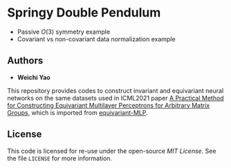 # Springy Double Pendulum
- Passive *O*(3) symmetry example
- Covariant vs non-covariant data normalization example  

## Authors
- **Weichi Yao**

This repository provides codes to construct invariant and equivariant neural networks on the same datasets used in ICML2021 paper [A Practical Method for Constructing Equivariant Multilayer Perceptrons for Arbitrary Matrix Groups](https://arxiv.org/abs/2104.09459), which is imported from [equivariant-MLP](https://github.com/mfinzi/equivariant-MLP.git). 

## License
This code is licensed for re-use under the open-source *MIT License*. See the file `LICENSE` for more information.
